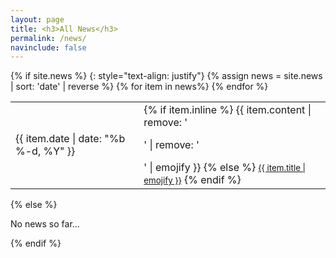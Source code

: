 ```yaml
---
layout: page
title: <h3>All News</h3>
permalink: /news/
navinclude: false
---
```

<div class="allnews">
  {% if site.news %}
    <table>
    {: style="text-align: justify"}
    {% assign news = site.news | sort: 'date' | reverse %}
    {% for item in news%}
      <tr>
        <td class="date">{{ item.date | date: "%b %-d, %Y" }}</td>
        <td class="announcement">
          {% if item.inline %}
            {{ item.content | remove: '<p>' | remove: '</p>' | emojify }}
          {% else %}
            <a class="news-title" href="{{ item.url | prepend: site.baseurl }}"><small>{{ item.title | emojify }}</small></a>
          {% endif %}
        </td>
      </tr>
    {% endfor %}
    </table>
  {% else %}
    <p>No news so far...</p>
  {% endif %}
</div>
